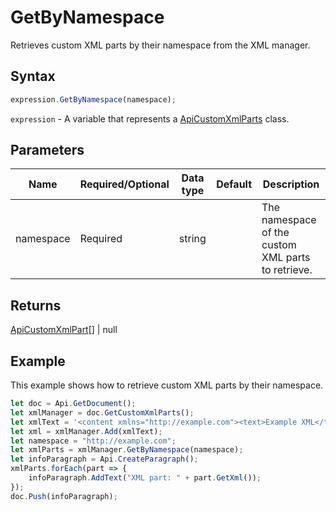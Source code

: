 # GetByNamespace

Retrieves custom XML parts by their namespace from the XML manager.

## Syntax

```javascript
expression.GetByNamespace(namespace);
```

`expression` - A variable that represents a [ApiCustomXmlParts](../ApiCustomXmlParts.md) class.

## Parameters

| **Name** | **Required/Optional** | **Data type** | **Default** | **Description** |
| ------------- | ------------- | ------------- | ------------- | ------------- |
namespace | Required | string |  | The namespace of the custom XML parts to retrieve.

## Returns

[ApiCustomXmlPart](../../ApiCustomXmlPart/ApiCustomXmlPart.md)[] \| null

## Example

This example shows how to retrieve custom XML parts by their namespace.

```javascript editor-docx
let doc = Api.GetDocument();
let xmlManager = doc.GetCustomXmlParts();
let xmlText = '<content xmlns="http://example.com"><text>Example XML</text></content>';
let xml = xmlManager.Add(xmlText);
let namespace = "http://example.com";
let xmlParts = xmlManager.GetByNamespace(namespace);
let infoParagraph = Api.CreateParagraph();
xmlParts.forEach(part => {
    infoParagraph.AddText("XML part: " + part.GetXml());
});
doc.Push(infoParagraph);
```
